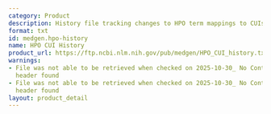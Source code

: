 ```yaml
---
category: Product
description: History file tracking changes to HPO term mappings to CUIs
format: txt
id: medgen.hpo-history
name: HPO CUI History
product_url: https://ftp.ncbi.nlm.nih.gov/pub/medgen/HPO_CUI_history.txt
warnings:
- File was not able to be retrieved when checked on 2025-10-30_ No Content-Length
  header found
- File was not able to be retrieved when checked on 2025-10-30_ No Content-Length
  header found
layout: product_detail
---
```

